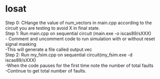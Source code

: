 # losat
Step 0: CHange the value of num_vectors in main.cpp according to the circuit you are testing to avoid X in final state.<br/>
Step 1: Run main.cpp on sequential circuit (main.exe -o iscas89/sXXX)<br/>
    - Comment and uncomment code to run simulation with or without reset signal masking<br/>
    -This will generate a file called output.vec<br/>
Step 2: Run my_fsim.cpp on sequential circuit(my_fsim.exe -d iscas89/sXXX)<br/>
    -When the code pauses for the first time note the number of total faults<br/>
    -Continue to get total number of faults.<br/>
